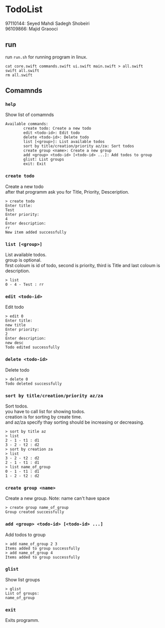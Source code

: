 # TodoList

97110144: Seyed Mahdi Sadegh Shobeiri  
96109866: Majid Graooci

## run

run ``run.sh`` for running program in linux.  
```
cat core.swift commands.swift ui.swift main.swift > all.swift
swift all.swift
rm all.swift
```

## Comamnds

### ``help``
Show list of comamnds
```
Available commands:
        create todo: Create a new todo
        edit <todo-id>: Edit todo
        delete <todo-id>: Delete todo
        list [<group>]: List available todos
        sort by title/creation/priority az/za: Sort todos
        create group <name>: Create a new group
        add <group> <todo-id> [<todo-id> ...]: Add todos to group
        glist: List groups
        exit: Exit
```

### ``create todo``
Create a new todo  
after that programm ask you for Title, Priority, Desceription.
```
> create todo
Enter title: 
Test
Enter priority: 
4
Enter description: 
rr
New item added successfully
```

### ``list [<group>]``
List available todos.  
group is optional.  
first coloum is id of todo, second is priority, third is Title and last coloum is description.
```
> list  
0 - 4 - Test : rr
```

### ``edit <todo-id>``
Edit todo  
```
> edit 0
Enter title: 
new title
Enter priority: 
2 
Enter description: 
new desc
Todo edited successfully
```

### ``delete <todo-id>``
Delete todo
```
> delete 0
Todo deleted successfully
```
### ``sort by title/creation/priority az/za``
Sort todos.  
you have to call list for showing todos.  
creation is for sorting by create time.  
and az/za specify thay sorting should be increasing or decreasing.
```
> sort by title az
> list
2 - 1 - t1 : d1
3 - 2 - t2 : d2
> sort by creation za
> list
3 - 2 - t2 : d2
2 - 1 - t1 : d1
> list name_of_group
0 - 1 - t1 : d1
1 - 2 - t2 : d2
```
### ``create group <name>``
Create a new group.
Note: name can't have space
```
> create group name_of_group
Group created successfully
```
### ``add <group> <todo-id> [<todo-id> ...]``
Add todos to group
```
> add name_of_group 2 3
Items added to group successfully
> add name_of_group 4
Items added to group successfully
```
### ``glist``
Show list groups
```
> glist
List of groups:
name_of_group
```
### ``exit``
Exits programm.
